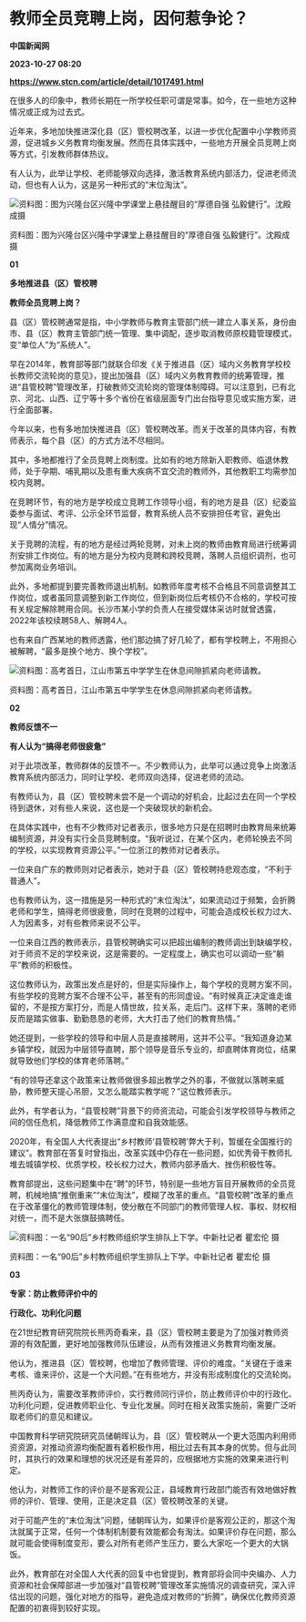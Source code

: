 # 教师全员竞聘上岗，因何惹争论？
**中国新闻网**

**2023-10-27 08:20**

**https://www.stcn.com/article/detail/1017491.html**

在很多人的印象中，教师长期在一所学校任职可谓是常事。如今，在一些地方这种情况或正成为过去式。

近年来，多地加快推进深化县（区）管校聘改革，以进一步优化配置中小学教师资源，促进城乡义务教育均衡发展。然而在具体实践中，一些地方开展全员竞聘上岗等方式，引发教师群体热议。

有人认为，此举让学校、老师能够双向选择，激活教育系统内部活力，促进老师流动，但也有人认为，这是另一种形式的“末位淘汰”。

![](https://stcn-main.oss-cn-shenzhen.aliyuncs.com/upload/wechat/20231027/20231027161331_653b712be4fd0.png "资料图：图为兴隆台区兴隆中学课堂上悬挂醒目的“厚德自强 弘毅健行”。沈殿成摄")

资料图：图为兴隆台区兴隆中学课堂上悬挂醒目的“厚德自强 弘毅健行”。沈殿成摄

**01**

**多地推进县（区）管校聘**

**教师全员竞聘上岗？**

县（区）管校聘通常是指，中小学教师与教育主管部门统一建立人事关系，身份由市、县（区）教育主管部门统一管理、集中调配，逐步取消教师原校籍管理模式，变“单位人”为“系统人”。

早在2014年，教育部等部门就联合印发《关于推进县（区）域内义务教育学校校长教师交流轮岗的意见》，提出加强县（区）域内义务教育教师的统筹管理，推进“县管校聘”管理改革，打破教师交流轮岗的管理体制障碍。可以注意到，已有北京、河北、山西、辽宁等十多个省份在省级层面专门出台指导意见或实施方案，进行全面部署。

今年以来，也有多地加快推进县（区）管校聘改革。而关于改革的具体内容，有教师表示，每个县（区）的方式方法不尽相同。

其中，多地都推行了全员竞聘上岗制度。比如有的地方除新入职教师、临退休教师，处于孕期、哺乳期以及患有重大疾病不宜交流的教师外，其他教职工均需参加校内竞聘。

在竞聘环节，有的地方是学校成立竞聘工作领导小组，有的地方是县（区）纪委监委参与面试、考评、公示全环节监督，教育系统人员不安排担任考官，避免出现“人情分”情况。

关于竞聘的流程，有的地方是经过两轮竞聘，对未上岗的教师由教育局进行统筹调剂安排工作岗位。有的地方是分为校内竞聘和跨校竞聘，落聘人员组织调剂，也可参加离岗业务培训。

此外，多地都提到要完善教师退出机制。如教师年度考核不合格且不同意调整其工作岗位，或者虽同意调整到新工作岗位，但到新岗位后考核仍不合格的，学校可按有关规定解除聘用合同。长沙市某小学的负责人在接受媒体采访时就曾透露，2022年该校续聘58人、解聘4人。

也有来自广西某地的教师透露，他们那边搞了好几轮了，都有学校聘上，不用担心被解聘，“最多是换个地方、换个学校”。

![](https://stcn-main.oss-cn-shenzhen.aliyuncs.com/upload/wechat/20231027/20231027161332_653b712c1efd0.png "资料图：高考首日，江山市第五中学学生在休息间隙抓紧向老师请教。")

资料图：高考首日，江山市第五中学学生在休息间隙抓紧向老师请教。

**02**

**教师反馈不一**

**有人认为“搞得老师很疲惫”**

对于此项改革，教师群体的反馈不一。不少教师认为，此举可以通过竞争上岗激活教育系统内部活力，同时让学校、老师双向选择，促进老师的流动。

有教师认为，县（区）管校聘未尝不是一个调动的好机会，比起过去在同一个学校待到退休，对有些人来说，这也是一个突破现状的新机会。

在具体实践中，也有不少教师对记者表示，很多地方只是在招聘时由教育局来统筹编制资源，并没有实行全员竞聘制度。“我听说过，在某个区内，老师轮换去不同的学校，以实现教育资源公平。”一位浙江的教师对记者表示。

一位来自广东的教师则对记者表示，她对于县（区）管校聘持悲观态度，“不利于普通人”。

也有教师认为，这一措施是另一种形式的“末位淘汰”，如果流动过于频繁，会折腾老师和学生，搞得老师很疲惫，同时在竞聘的过程中，可能会造成校长权力过大、人为因素多，对有些教师来说不公平。

一位来自江西的教师表示，县管校聘确实可以把超出编制的教师调出到缺编学校，对于师资不足的学校来说，这是需要的。一定程度上，确实也可以调动一些“躺平”教师的积极性。

这位教师认为，政策出发点是好的，但是实际操作上，每个学校的竞聘方案不同，有些学校的竞聘方案不合理不公平，甚至有的形同虚设。“有时候真正决定谁走谁留的，不是按方案打分，而是人情世故，拉关系，走后门。这样下来，落聘的老师反而是踏实做事、勤勤恳恳的老师，大大打击了他们的教育热情。”

她还提到，一些学校的领导和中层人员是直接聘用，这并不公平。“我知道身边某乡镇学校，就因为中层领导直聘，那个领导是音乐专业的，却直聘体育岗位，结果就导致他们学校的体育老师落聘。”

“有的领导还拿这个政策来让教师做很多超出教学之外的事，不做就以落聘来威胁，教师整天提心吊胆，又怎么能踏实教学呢？”这位教师表示。

此外，有学者认为，“县管校聘”背景下的师资流动，可能会引发学校领导与教师之间的信任危机，降低教师工作满意度和自我效能感。

2020年，有全国人大代表提出“乡村教师‘县管校聘’弊大于利，暂缓在全国推行的建议”。教育部在答复时曾指出，改革实践中仍存在一些问题，如优秀骨干教师扎堆去城镇学校、优质学校，校长权力过大，教师内部矛盾大、挫伤积极性等。

教育部提出，这些问题集中在“聘”的环节，特别是一些地方盲目开展教师的全员竞聘，机械地搞“推倒重来”“末位淘汰”，模糊了改革的重点。“县管校聘”改革的重点在于改革僵化的教师管理体制，使分散在不同部门的教师管理人权、事权、财权相对统一，而不是大张旗鼓搞聘任。

![](https://stcn-main.oss-cn-shenzhen.aliyuncs.com/upload/wechat/20231027/20231027161332_653b712c5255d.png "资料图：一名“90后”乡村教师组织学生排队上下学。中新社记者 瞿宏伦 摄")

资料图：一名“90后”乡村教师组织学生排队上下学。中新社记者 瞿宏伦 摄

**03**

**专家：防止教师评价中的**

**行政化、功利化问题**

在21世纪教育研究院院长熊丙奇看来，县（区）管校聘主要是为了加强对教师资源的有效配置，更好地加强教师队伍建设，从而有效推进义务教育均衡发展。

他认为，推进县（区）管校聘，也增加了教师管理、评价的难度。“关键在于谁来考核、谁来评价，这是一个大问题。”在有些地方，并没有形成制度化的交流轮岗。

熊丙奇认为，需要改革教师评价，实行教师同行评价，防止教师评价中的行政化、功利化问题，促进教师职业化、专业化发展。同时在相关政策实施前，需要广泛听取老师们的意见和建议。

中国教育科学研究院研究员储朝晖认为，县（区）管校聘从一个更大范围内利用师资资源，对推动资源均衡配置有着积极作用，相比过去有其本身的优势。但与此同时，其执行的效果和理想的状况还是有差异的，应根据地方实施的效果来进行判定。

他认为，对教师工作的评价是不是客观公正，县域教育行政部门能否有效地做好教师的评价、管理、使用，正是决定县（区）管校聘改革的关键。

对于可能产生的“末位淘汰”问题，储朝晖认为，如果评价是客观公正的，那这个淘汰就属于正常，任何一个体制机制要有效能都会有淘汰。如果评价存在问题，那么就可能会使得制度变形，要么对所有老师产生压力，要么大家吃一个更大的大锅饭。

此外，教育部在对全国人大代表的回复中也曾提到，教育部将会同中央编办、人力资源和社会保障部进一步加强对“县管校聘”管理改革实施情况的调查研究，深入评估出现的问题，强化对地方的指导，避免造成对教师的“折腾”，确保优化教师资源配置的初衷得到较好实现。